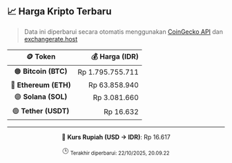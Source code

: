 

<!-- HARGA_KRIPTO -->
## 📈 Harga Kripto Terbaru

> Data ini diperbarui secara otomatis menggunakan [CoinGecko API](https://www.coingecko.com/) dan [exchangerate.host](https://exchangerate.host/)

<div align="center">

| 🪙 Token | 💰 Harga (IDR) |
|:------:|---------------:|
| 🟠 **Bitcoin (BTC)**   | Rp 1.795.755.711 |
| 🔵 **Ethereum (ETH)**  | Rp 63.858.940 |
| 🟣 **Solana (SOL)**    | Rp 3.081.660 |
| 🟢 **Tether (USDT)**   | Rp 16.632 |

---

💱 **Kurs Rupiah (USD → IDR)**: Rp 16.617

🕒 <sub>Terakhir diperbarui: 22/10/2025, 20.09.22</sub>

</div>
<!-- /HARGA_KRIPTO -->